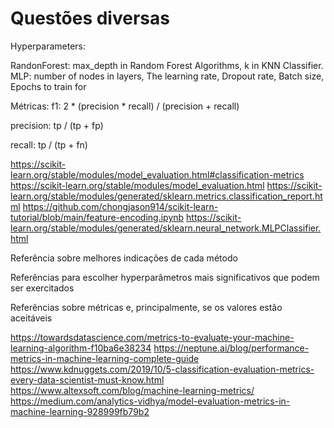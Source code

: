 # Questões diversas

Hyperparameters:

RandonForest: max_depth in Random Forest Algorithms, k in KNN Classifier.
MLP: number of nodes in layers, The learning rate, Dropout rate, Batch size, Epochs to train for


Métricas:
f1: 2 * (precision * recall) / (precision + recall)

precision: tp / (tp + fp)

recall: tp / (tp + fn)

https://scikit-learn.org/stable/modules/model_evaluation.html#classification-metrics
https://scikit-learn.org/stable/modules/model_evaluation.html
https://scikit-learn.org/stable/modules/generated/sklearn.metrics.classification_report.html
https://github.com/chongjason914/scikit-learn-tutorial/blob/main/feature-encoding.ipynb
https://scikit-learn.org/stable/modules/generated/sklearn.neural_network.MLPClassifier.html


Referência sobre melhores indicações de cada método

Referências para escolher hyperparâmetros mais significativos que podem ser exercitados
 
Referências sobre métricas e, principalmente, se os valores estão aceitáveis

https://towardsdatascience.com/metrics-to-evaluate-your-machine-learning-algorithm-f10ba6e38234
https://neptune.ai/blog/performance-metrics-in-machine-learning-complete-guide
https://www.kdnuggets.com/2019/10/5-classification-evaluation-metrics-every-data-scientist-must-know.html
https://www.altexsoft.com/blog/machine-learning-metrics/
https://medium.com/analytics-vidhya/model-evaluation-metrics-in-machine-learning-928999fb79b2


